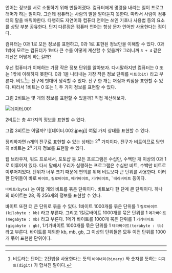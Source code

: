언어는 정보를 서로 소통하기 위해 만들어졌다. 컴퓨터에게 명령을 내리는 일이 프로그래머가 하는 일이다. 그런데 컴퓨터는 사람의 말을 알아듣지 못한다. 따라서 사람이 컴퓨터의 말을 배워야한다. 다행히도 자연어와 컴퓨터 언어는 쓰인 기호나 사용법 등의 요소를 상당 부분 공유한다. 단지 다른점은 컴퓨터 언어는 항상 문자 언어만 사용한다는 점이다.

컴퓨터는 0과 1로 모든 정보를 표현하고, 0과 1로 표현된 정보만을 이해할 수 있다. 0과 1밖에 모르는 컴퓨터가 1보다 큰 수를 어떻게 계산할 수 있을까? 그러니까 `3 + 4` 같은 계산은 어떻게 하는걸까?

우선 컴퓨터가 이해하는 가장 작은 정보 단위를 알아보자. 다시말하지만 컴퓨터는 0 또는 1밖에 이해하지 못한다. 0과 1을 나타내는 가장 작은 정보 단위를 `비트(bit)` 라고 부른다. 비트[^1]는 전구에 빗대어 생각할 수 있다. 전구 한 개는 꺼짐과 켜짐을 표현할 수 있다. 따라서 1비트는 0 또는 1, 두 가지 정보를 표현할 수 있다.

그럼 2비트는 몇 개의 정보를 표현할 수 있을까? 직접 계산해보자.

![‎데이터.‎001](file:///Users/regularkim/Library/Mobile%20Documents/com~apple~CloudDocs/Typora/%E1%84%82%E1%85%A9%E1%84%89%E1%85%A7%E1%86%AB%E1%84%8B%E1%85%A5%E1%86%B8%E1%84%85%E1%85%A9%E1%84%83%E1%85%B3%E1%84%8B%E1%85%AD%E1%86%BC/CS/%E2%80%8E%E1%84%83%E1%85%A6%E1%84%8B%E1%85%B5%E1%84%90%E1%85%A5.%E2%80%8E001.jpeg?lastModify=1694357964)

2비트는 총 4가지의 정보를 표현할 수 있다.

그럼 3비트는 어떨까?
![[‎데이터.‎002.jpeg]]
여덟 가지 상태를 표현할 수 있다.

정리하자면 n개의 전구로 표현할 수 있는 상태는 $2^n$ 가지이다. 전구가 비트이므로 당연히 n비트는 $2^n$ 가지 정보를 표현할 수 있다.

웹 브라우저, 워드 프로세서, 포토샵 등 모든 프로그램은 수십만, 수백만 개 이상의 0과 1로 이루어져 있다. 다시 말해서 우리가 실행하는 프로그램은 수십만 비트, 수백만 비트로 이루어져있다. 단위가 너무 크기 때문에 편의를 위해 비트보다 큰 단위를 사용한다. 이러한 단위들이 바로 `바이트`, `킬로바이트`, `메가바이트`, `기가바이트`, `` `테라바이트 `` 등이다.

`바이트(byte)` 는 여덟 개의 비트를 묶은 단위이다. 비트보다 한 단계 큰 단위이다. 하나의 바이트는 28, 즉 256개의 정보를 표현할 수 있다.

바이트 또한 더 큰 단위로 묶을 수 있다. 1바이트 1000개를 묶은 단위를 1 `킬로바이트(kilobyte : kb)` 라고 부른다. 그리고 1킬로바이트 1000개를 묶은 단위를 1 `메가바이트(megabyte : mb)` 라고 부른다. 1메가 바이트를 1000개 묶은 단위를 1 `기가바이트(gigabyte : gb)`, 1기가바이트 1000개를 묶은 단위를 1 `테라바이트(terabyte : tb)` 라고 부른다. 바이트를 제외한 kb, mb, gb, 그 이상의 단위들은 모두 이전 단위를 1000개 묶어 표현한 단위이다.

---

[^1]: 비트라는 단어는 2진법을 사용한다는 뜻의 `바이너리(binary)` 와 숫자를 뜻하는 `디지트(digit)` 가 합쳐진 말이다.